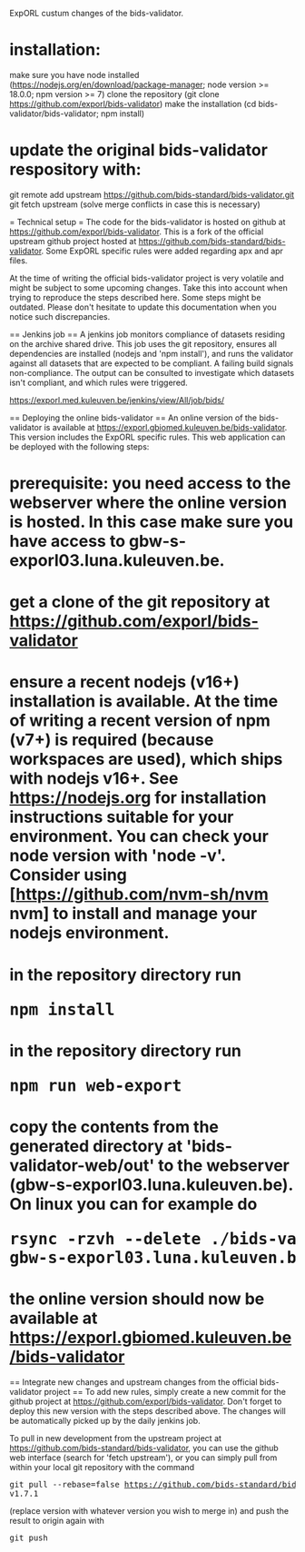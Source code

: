 ExpORL custum changes of the bids-validator. 

# installation: 
make sure you have node installed (https://nodejs.org/en/download/package-manager; node version >= 18.0.0; npm version >= 7)
clone the repository (git clone https://github.com/exporl/bids-validator)
make the installation (cd bids-validator/bids-validator; npm install)

# update the original bids-validator respository with: 
git remote add upstream https://github.com/bids-standard/bids-validator.git
git fetch upstream
(solve merge conflicts in case this is necessary)

= Technical setup =
The code for the bids-validator is hosted on github at https://github.com/exporl/bids-validator. This is a fork of the official upstream github project hosted at https://github.com/bids-standard/bids-validator. Some ExpORL specific rules were added regarding apx and apr files.

At the time of writing the official bids-validator project is very volatile and might be subject to some upcoming changes. Take this into account when trying to reproduce the steps described here. Some steps might be outdated. Please don't hesitate to update this documentation when you notice such discrepancies.

== Jenkins job ==
A jenkins job monitors compliance of datasets residing on the archive shared drive. This job uses the git repository, ensures all dependencies are installed (nodejs and 'npm install'), and runs the validator against all datasets that are expected to be compliant. A failing build signals non-compliance. The output can be consulted to investigate which datasets isn't compliant, and which rules were triggered.

https://exporl.med.kuleuven.be/jenkins/view/All/job/bids/

== Deploying the online bids-validator ==
An online version of the bids-validator is available at https://exporl.gbiomed.kuleuven.be/bids-validator. This version includes the ExpORL specific rules. This web application can be deployed with the following steps:
# prerequisite: you need access to the webserver where the online version is hosted. In this case make sure you have access to gbw-s-exporl03.luna.kuleuven.be.
# get a clone of the git repository at https://github.com/exporl/bids-validator
# ensure a recent nodejs (v16+) installation is available. At the time of writing a recent version of npm (v7+) is required (because workspaces are used), which ships with nodejs v16+. See https://nodejs.org for installation instructions suitable for your environment. You can check your node version with 'node -v'. Consider using [https://github.com/nvm-sh/nvm nvm] to install and manage your nodejs environment.
# in the repository directory run <pre>npm install</pre>
# in the repository directory run <pre>npm run web-export</pre>
# copy the contents from the generated directory at 'bids-validator-web/out' to the webserver (gbw-s-exporl03.luna.kuleuven.be). On linux you can for example do <pre>rsync -rzvh --delete ./bids-validator-web/out/. gbw-s-exporl03.luna.kuleuven.be:/var/www/html/bids-validator</pre>
# the online version should now be available at https://exporl.gbiomed.kuleuven.be/bids-validator

== Integrate new changes and upstream changes from the official bids-validator project ==
To add new rules, simply create a new commit for the github project at https://github.com/exporl/bids-validator. Don't forget to deploy this new version with the steps described above. The changes will be automatically picked up by the daily jenkins job.

To pull in new development from the upstream project at https://github.com/bids-standard/bids-validator, you can use the github web interface (search for 'fetch upstream'), or you can simply pull from within your local git repository with the command <pre>git pull --rebase=false https://github.com/bids-standard/bids-validator v1.7.1</pre> (replace version with whatever version you wish to merge in) and push the result to origin again with <pre>git push</pre>
